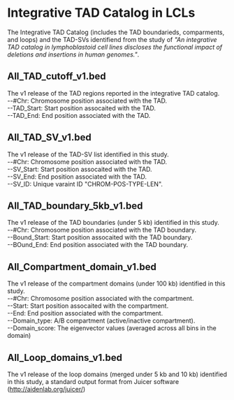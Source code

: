 # Integrative TAD Catalog in LCLs
The Integrative TAD Catalog (includes the TAD boundarieds, comparments, and loops) and the TAD-SVs identifiend from the study of *"An integrative TAD catalog in lymphoblastoid cell lines discloses the functional impact of deletions and insertions in human genomes."*.

## All_TAD_cutoff_v1.bed
The v1 release of the TAD regions reported in the integrative TAD catalog.\
--#Chr: Chromosome position associated with the TAD.\
--TAD_Start: Start position assocaited with the TAD.\
--TAD_End: End position associated with the TAD.

## All_TAD_SV_v1.bed
The v1 release of the TAD-SV list identified in this study.\
--#Chr: Chromosome position associated with the TAD.\
--SV_Start: Start position assocaited with the TAD.\
--SV_End: End position associated with the TAD.\
--SV_ID: Unique varaint ID "CHROM-POS-TYPE-LEN".

## All_TAD_boundary_5kb_v1.bed
The v1 release of the TAD boundaries (under 5 kb) identified in this study.\
--#Chr: Chromosome position associated with the TAD boundary.\
--Bound_Start: Start position assocaited with the TAD boundary.\
--BOund_End: End position associated with the TAD boundary.

## All_Compartment_domain_v1.bed
The v1 release of the compartment domains (under 100 kb) identified in this study.\
--#Chr: Chromosome position associated with the compartment.\
--Start: Start position assocaited with the compartment.\
--End: End position associated with the compartment.\
--Domain_type: 	A/B compartment (active/inactive compartment).\
--Domain_score: The eigenvector values (averaged across all bins in the domain)

## All_Loop_domains_v1.bed
The v1 release of the loop domains (merged under 5 kb and 10 kb) identified in this study, a standard output format from Juicer software (http://aidenlab.org/juicer/)

